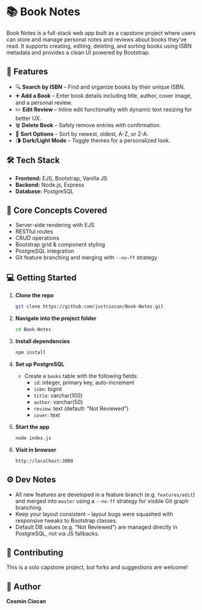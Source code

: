 # 📚 Book Notes

Book Notes is a full-stack web app built as a capstone project where users can store and manage personal notes and reviews about books they’ve read. It supports creating, editing, deleting, and sorting books using ISBN metadata and provides a clean UI powered by Bootstrap.

## 🚀 Features

- 🔍 **Search by ISBN** – Find and organize books by their unique ISBN.
- ➕ **Add a Book** – Enter book details including title, author, cover image, and a personal review.
- ✏️ **Edit Review** – Inline edit functionality with dynamic text resizing for better UX.
- 🗑️ **Delete Book** – Safely remove entries with confirmation.
- 🔀 **Sort Options** – Sort by newest, oldest, A-Z, or Z-A.
- 🌗 **Dark/Light Mode** – Toggle themes for a personalized look.

## 🛠️ Tech Stack

- **Frontend:** EJS, Bootstrap, Vanilla JS
- **Backend:** Node.js, Express
- **Database:** PostgreSQL

## 🧠 Core Concepts Covered

- Server-side rendering with EJS
- RESTful routes
- CRUD operations
- Bootstrap grid & component styling
- PostgreSQL integration
- Git feature branching and merging with `--no-ff` strategy

## 💻 Getting Started

1. **Clone the repo**
   ```bash
   git clone https://github.com/justciocan/Book-Notes.git
   ```

2. **Navigate into the project folder**
   ```bash
   cd Book-Notes
   ```

3. **Install dependencies**
   ```bash
   npm install
   ```

4. **Set up PostgreSQL**
   - Create a `books` table with the following fields:
     - `id`: integer, primary key, auto-increment
     - `isbn`: bigint
     - `title`: varchar(100)
     - `author`: varchar(50)
     - `review`: text (default: "Not Reviewed")
     - `cover`: text

5. **Start the app**
   ```bash
   node index.js
   ```

6. **Visit in browser**
   ```
   http://localhost:3000
   ```

## ⚙️ Dev Notes

- All new features are developed in a feature branch (e.g. `features/edit`) and merged into `master` using a `--no-ff` strategy for visible Git graph branching.
- Keep your layout consistent – layout bugs were squashed with responsive tweaks to Bootstrap classes.
- Default DB values (e.g. “Not Reviewed”) are managed directly in PostgreSQL, not via JS fallbacks.

## 🤝 Contributing

This is a solo capstone project, but forks and suggestions are welcome!

## 🧠 Author

**Cosmin Ciocan**
